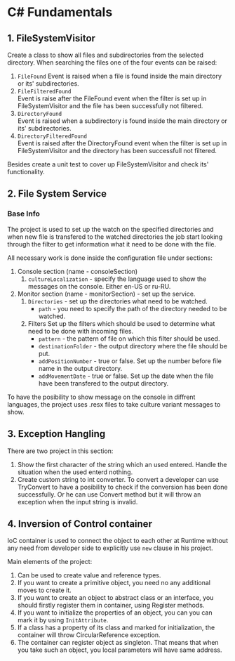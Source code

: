 # C# Fundamentals

## 1. FileSystemVisitor

Create a class to show all files and subdirectories from the selected directory. When searching the files one of the four events can be raised:  
1. `FileFound`
Event is raised when a file is found inside the main directory or its' subdirectories.
2. `FileFilteredFound`  
Event is raise after the FileFound event when the filter is set up in FileSystemVisitor and the file has been successfully not filtered.
3. `DirectoryFound`  
Event is raised when a subdirectory is found inside the main directory or its' subdirectories.
4. `DirectoryFilteredFound`  
Event is raised after the DirectoryFound event when the filter is set up in FileSystemVisitor and the directory has been successfull not filtered.

Besides create a unit test to cover up FileSystemVisitor and check its' functionality.

## 2. File System Service

### Base Info
The project is used to set up the watch on the specified directories and when new file is transfered to the watched directories the job start looking through the filter to get information what it need to be done with the file.

All necessary work is done inside the configuration file under sections:
1. Console section (name - consoleSection)
    1. `cultureLocalization` - specify the language used to show the messages on the console. Either en-US or ru-RU.
2. Monitor section (name - monitorSection) - set up the service.  
    1. `Directories`  - set up the directories what need to be watched.  
        * `path` - you need to specify the path of the directory needed to be watched.
    2. Filters
    Set up the filters which should be used to determine what need to be done with incoming files.  
        * `pattern` - the pattern of file on which this filter should be used.  
        * `destinationFolder` - the output directory where the file should be put.  
        * `addPositionNumber` - true or false. Set up the number before file name in the output directory.  
        * `addMovementDate` - true or false. Set up the date when the file have been transfered to the output directory.  

To have the posibility to show message on the console in diffrent languages, the project uses .resx files to take culture variant messages to show.

## 3. Exception Hangling

There are two project in this section:
1. Show the first character of the string which an used entered. Handle the situation when the used enterd nothing.
2. Create custom string to int converter. To convert a developer can use TryConvert to have a posibility to check if the conversion has been done successfully. Or he can use Convert method but it will throw an exception when the input string is invalid.

## 4. Inversion of Control container

IoC container is used to connect the object to each other at Runtime without any need from developer side to explicitly use `new` clause in his project.

Main elements of the project:
1. Can be used to create value and reference types.
2. If you want to create a primitive object, you need no any additional moves to create it.
3. If you want to create an object to abstract class or an interface, you should firstly register them in container, using Register methods.
4. If you want to initialize the properties of an object, you can you can mark it by using `InitAttribute`.
5. If a class has a property of its class and marked for initialization, the container will throw CircularReference exception.
6. The container can register object as singleton. That means that when you take such an object, you local parameters will have same address.
